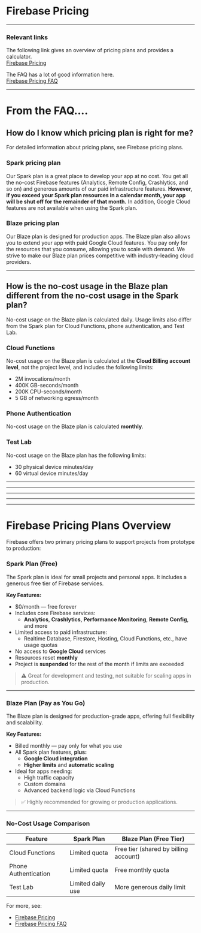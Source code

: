 # Firebase Pricing

-------------------------------------------------

### Relevant links

The following link gives an overview of pricing plans and provides a calculator.    
[Firebase Pricing](https://firebase.google.com/pricing)  

The FAQ has a lot of good information here.    
[Firebase Pricing FAQ](https://firebase.google.com/support/faq#pricing)

------------------------------------------------

# From the FAQ....

## How do I know which pricing plan is right for me?

For detailed information about pricing plans, see Firebase pricing plans.


### Spark pricing plan

Our Spark plan is a great place to develop your app at no cost. You get all the no-cost Firebase features (Analytics, Remote Config, Crashlytics, and so on) and generous amounts of our paid infrastructure features. **However, if you exceed your Spark plan resources in a calendar month, your app will be shut off for the remainder of that month.** In addition, Google Cloud features are not available when using the Spark plan.

### Blaze pricing plan

Our Blaze plan is designed for production apps. The Blaze plan also allows you to extend your app with paid Google Cloud features. You pay only for the resources that you consume, allowing you to scale with demand. We strive to make our Blaze plan prices competitive with industry-leading cloud providers. 

------------------------------------------------

## How is the no-cost usage in the Blaze plan different from the no-cost usage in the Spark plan?

No-cost usage on the Blaze plan is calculated daily. Usage limits also differ from the Spark plan for Cloud Functions, phone authentication, and Test Lab.

### Cloud Functions

No-cost usage on the Blaze plan is calculated at the **Cloud Billing account level**, not the project level, and includes the following limits:

- 2M invocations/month  
- 400K GB-seconds/month  
- 200K CPU-seconds/month  
- 5 GB of networking egress/month

### Phone Authentication

No-cost usage on the Blaze plan is calculated **monthly**.

### Test Lab

No-cost usage on the Blaze plan has the following limits:

- 30 physical device minutes/day  
- 60 virtual device minutes/day



----------------------
----------------------
----------------------
----------------------
----------------------



# Firebase Pricing Plans Overview

Firebase offers two primary pricing plans to support projects from prototype to production:

### Spark Plan (Free)

The Spark plan is ideal for small projects and personal apps. It includes a generous free tier of Firebase services.

**Key Features:**

- $0/month — free forever
- Includes core Firebase services:  
  - **Analytics**, **Crashlytics**, **Performance Monitoring**, **Remote Config**, and more
- Limited access to paid infrastructure:
  - Realtime Database, Firestore, Hosting, Cloud Functions, etc., have usage quotas
- No access to **Google Cloud** services
- Resources reset **monthly**
- Project is **suspended** for the rest of the month if limits are exceeded

> ⚠️ Great for development and testing, not suitable for scaling apps in production.

---

### Blaze Plan (Pay as You Go)

The Blaze plan is designed for production-grade apps, offering full flexibility and scalability.

**Key Features:**

- Billed monthly — pay only for what you use
- All Spark plan features, **plus:**
  - **Google Cloud integration**
  - **Higher limits** and **automatic scaling**
- Ideal for apps needing:
  - High traffic capacity
  - Custom domains
  - Advanced backend logic via Cloud Functions

> ✅ Highly recommended for growing or production applications.

---

### No-Cost Usage Comparison

| Feature                  | Spark Plan       | Blaze Plan (Free Tier) |
|--------------------------|------------------|-------------------------|
| Cloud Functions          | Limited quota    | Free tier (shared by billing account) |
| Phone Authentication     | Limited quota    | Free monthly quota     |
| Test Lab                 | Limited daily use| More generous daily limit |

For more, see:  
- [Firebase Pricing](https://firebase.google.com/pricing)  
- [Firebase Pricing FAQ](https://firebase.google.com/support/faq#pricing)


